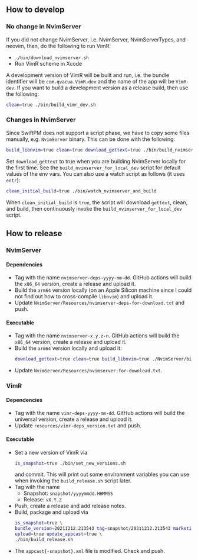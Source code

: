 ## How to develop

### No change in NvimServer

If you did not change NvimServer, i.e. NvimServer, NvimServerTypes, and neovim,
then, do the following to run VimR:

* `./bin/download_nvimserver.sh`
* Run VimR scheme in Xcode

A development version of VimR will be built and run,
i.e. the bundle identifier will be `com.qvacua.VimR.dev` and the name of the app will be `VimR-dev`.
If you want to build a development version as a release build, then use the following:

```bash
clean=true ./bin/build_vimr_dev.sh
```

### Changes in NvimServer

Since SwiftPM does not support a script phase, we have to copy some files manually,
e.g. `NvimServer` binary.
This can be done with the following:

```bash
build_libnvim=true clean=true download_gettext=true ./bin/build_nvimserver_for_local_dev.sh
```

Set `download_gettext` to true when you are building NvimServer locally for the first time.
See the `build_nvimserver_for_local_dev` script for default values of the env vars.
You can also use a watch script as follows (it uses `entr`):

```bash
clean_initial_build=true ./bin/watch_nvimserver_and_build
```

When `clean_initial_build` is `true`, the script will download `gettext`, clean, and build,
then continuously invoke the `build_nvimserver_for_local_dev` script.

## How to release

### NvimServer

#### Dependencies

* Tag with the name `nvimserver-deps-yyyy-mm-dd`. GitHub actions will build the `x86_64` version,
  create a release and upload it.
* Build the `arm64` version locally (on an Apple Silicon machine since I could not find out
  how to cross-compile `libnvim`) and upload it.
* Update `NvimServer/Resources/nvimserver-deps-for-download.txt` and push.

#### Executable

* Tag with the name `nvimserver-x.y.z-n`. GitHub actions will build the `x86_64` version,
  create a release and upload it.
* Build the `arm64` version locally and upload it:
  ```bash
  download_gettext=true clean=true build_libnvim=true ./NvimServer/bin/build_nvimserver.sh
  ```
* Update `NvimServer/Resources/nvimserver-for-download.txt`.

### VimR

#### Dependencies

* Tag with the name `vimr-deps-yyyy-mm-dd`. GitHub actions will build the universal version,
  create a release and upload it.
* Update `resources/vimr-deps_version.txt` and push.

#### Executable

* Set a new version of VimR via
    ```bash
    is_snapshot=true ./bin/set_new_versions.sh
    ```
  and commit. This will print out some environment variables you can use when invoking the
  `build_release.sh` script later.
* Tag with the name
    - Snapshot: `snapshot/yyyymmdd.HHMMSS`
    - Release: `vX.Y.Z`
* Push, create a release and add release notes.
* Build, package and upload via
    ```bash
    is_snapshot=true \
    bundle_version=20211212.213543 tag=snapshot/20211212.213543 marketing_version=SNAPSHOT-20211212.213543 \
    upload=true update_appcast=true \
    ./bin/build_release.sh
    ```
* The `appcast{-snapshot}.xml` file is modified. Check and push.
  
